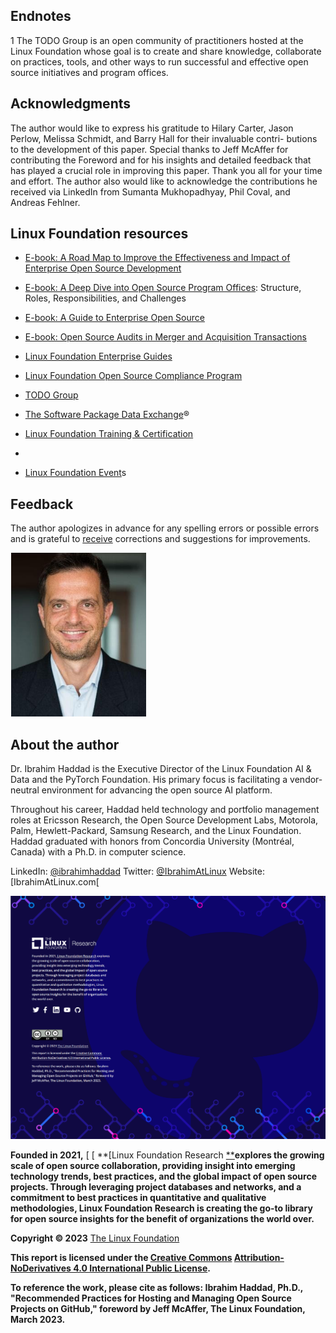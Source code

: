 ## Endnotes

 1 The TODO Group is an open community of practitioners hosted at the Linux Foundation whose goal is to create and share knowledge, collaborate on practices, tools, and other ways to run successful and effective open source initiatives and program offices.

## Acknowledgments

 The author would like to express his gratitude to Hilary Carter, Jason Perlow, Melissa Schmidt, and Barry Hall for their invaluable contri- butions to the development of this paper. Special thanks to Jeff McAffer for contributing the Foreword and for his insights and detailed feedback that has played a crucial role in improving this paper. Thank you all for your time and effort. The author also would like to acknowledge the contributions he received via LinkedIn from Sumanta Mukhopadhyay, Phil Coval, and Andreas Fehlner.

## Linux Foundation resources

- [E-book: A Road Map to Improve the Effectiveness and Impact of Enterprise Open Source Development](https://www.linuxfoundation.org/research/improving-enterprise-os-dev)

- [E-book: A Deep Dive into Open Source Program Offices](https://www.linuxfoundation.org/tools/a-deep-dive-into-open-source-program-offices/): Structure, Roles, Responsibilities, and Challenges

- [E-book: A Guide to Enterprise Open Source ](https://linuxfoundation.org/tools/guide-to-enterprise-open-source/)

- [E-book: Open Source Audits in Merger and Acquisition Transactions](https://www.linuxfoundation.org/resources/open-source-audits-merger-acquisition-transactions/)

- [Linux Foundation Enterprise Guides](https://www.linuxfoundation.org/resources/open-source-guides/)

- [Linux Foundation Open Source Compliance Program](https://compliance.linuxfoundation.org/)

- [TODO Group](http://todogroup.org/)

- [The Software Package Data Exchange](https://spdx.dev/)®

- [Linux Foundation Training & Certification](https://training.linuxfoundation.org/)
-
- [Linux Foundation Event](https://events.linuxfoundation.org/)s

## Feedback

 The author apologizes in advance for any spelling errors or possible errors and is grateful to [receive](https://www.ibrahimatlinux.com/collaboration/) corrections and suggestions for improvements.

![Author](./images/author.png)

## About the author

Dr. Ibrahim Haddad is the Executive Director of the Linux Foundation AI & Data and the PyTorch Foundation. His primary focus is facilitating a vendor-neutral environment for advancing the open source AI platform.

 Throughout his career, Haddad held technology and portfolio management roles at Ericsson Research, the Open Source Development Labs, Motorola, Palm, Hewlett-Packard, Samsung Research, and the Linux Foundation. Haddad graduated with honors from Concordia University (Montréal, Canada) with a Ph.D. in computer science.

 LinkedIn: [\@ibrahimhaddad](https://www.linkedin.com/in/ibrahimhaddad/) Twitter: [\@IbrahimAtLinux](https://twitter.com/ibrahimatlinux) Website: [IbrahimAtLinux.com[

![Back Cover](./images/back-cover.png) 

 **Founded in 2021,** [ [ **[Linux Foundation Research [**](https://www.linuxfoundation.org/research/)**explores the growing scale of open source collaboration, providing insight into emerging technology trends, best practices, and the global impact of open source projects. Through leveraging project databases and networks, and a commitment to best practices in quantitative and qualitative methodologies, Linux Foundation Research is creating the go-to library for open source insights for the benefit of organizations the world over.**

 **Copyright © 2023** [The Linux Foundation](https://www.linuxfoundation.org/)

 **This report is licensed under the [Creative Commons](https://creativecommons.org/licenses/by-nd/4.0/) [Attribution-NoDerivatives 4.0 International Public License](https://creativecommons.org/licenses/by-nd/4.0/).**

 **To reference the work, please cite as follows: Ibrahim Haddad, Ph.D., "Recommended Practices for Hosting and Managing Open Source Projects on GitHub," foreword by Jeff McAffer, The Linux Foundation, March 2023.**